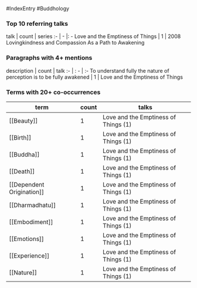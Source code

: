 #IndexEntry #Buddhology
### Top 10 referring talks
talk | count | series
:- | - |: -
<a data-href="Love and the Emptiness of Things" class="internal-link">Love and the Emptiness of Things</a> | 1 | <a data-href="2008 Lovingkindness and Compassion As a Path to Awakening" class="internal-link">2008 Lovingkindness and Compassion As a Path to Awakening</a>

### Paragraphs with 4+ mentions
description | count | talk
:- | : - | :-
<a aria-label-position="top" aria-label="Love and the Emptiness of Things > To understand fully the nature of perception is to be fully awakened" data-href="Love and the Emptiness of Things#To understand fully the nature of perception is to be fully awakened" class="internal-link">To understand fully the nature of perception is to be fully awakened</a> | 1 | <a data-href="Love and the Emptiness of Things" class="internal-link">Love and the Emptiness of Things</a>

### Terms with 20+ co-occurrences
term | count | talks
-|-|-
[[Beauty]] | 1 | <span class="counts"><a data-href="Love and the Emptiness of Things" class="internal-link">Love and the Emptiness of Things</a> (1)</span> 
[[Birth]] | 1 | <span class="counts"><a data-href="Love and the Emptiness of Things" class="internal-link">Love and the Emptiness of Things</a> (1)</span> 
[[Buddha]] | 1 | <span class="counts"><a data-href="Love and the Emptiness of Things" class="internal-link">Love and the Emptiness of Things</a> (1)</span> 
[[Death]] | 1 | <span class="counts"><a data-href="Love and the Emptiness of Things" class="internal-link">Love and the Emptiness of Things</a> (1)</span> 
[[Dependent Origination]] | 1 | <span class="counts"><a data-href="Love and the Emptiness of Things" class="internal-link">Love and the Emptiness of Things</a> (1)</span> 
[[Dharmadhatu]] | 1 | <span class="counts"><a data-href="Love and the Emptiness of Things" class="internal-link">Love and the Emptiness of Things</a> (1)</span> 
[[Embodiment]] | 1 | <span class="counts"><a data-href="Love and the Emptiness of Things" class="internal-link">Love and the Emptiness of Things</a> (1)</span> 
[[Emotions]] | 1 | <span class="counts"><a data-href="Love and the Emptiness of Things" class="internal-link">Love and the Emptiness of Things</a> (1)</span> 
[[Experience]] | 1 | <span class="counts"><a data-href="Love and the Emptiness of Things" class="internal-link">Love and the Emptiness of Things</a> (1)</span> 
[[Nature]] | 1 | <span class="counts"><a data-href="Love and the Emptiness of Things" class="internal-link">Love and the Emptiness of Things</a> (1)</span> 

